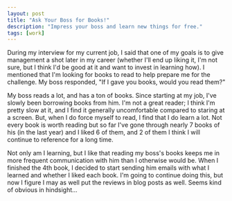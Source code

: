 ```yaml
---
layout: post
title: "Ask Your Boss for Books!"
description: "Impress your boss and learn new things for free."
tags: [work]
---
```


During my interview for my current job, I said that one of my goals is to give
management a shot later in my career (whether I'll end up liking it, I'm not
sure, but I think I'd be good at it and want to invest in learning
how). I mentioned that I'm looking for books to read to help prepare me
for the challenge. My boss responded, "If I gave you books, would you read them?"

My boss reads a lot, and has a ton of books. Since starting at my job, I've
slowly been borrowing books from him. I'm not a great reader; I think I'm
pretty slow at it, and I find it generally uncomfortable compared to staring at
a screen. But, when I do force myself to read, I find that I do learn a lot.
Not every book is worth reading but so far I've gone through nearly 7 books of
his (in the last year) and I liked 6 of them, and 2 of them I think
I will continue to reference for a long time.

Not only am I learning, but I like that reading my boss's books keeps me in
more frequent communication with him than I otherwise would be. When I finished
the 4th book, I decided to start sending him emails with what I learned and
whether I liked each book. I'm going to continue doing this, but now I figure I
may as well put the reviews in blog posts as well. Seems kind of obvious in hindsight...
